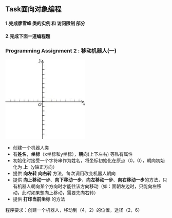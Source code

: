 ## Task面向对象编程

#### 1.完成廖雪峰 **类的实例** 和 **访问限制** 部分
#### 2.完成下面一道编程题

### Programming Assignment 2 : 移动机器人(一)
![](image/001.png)  

* 创建一个机器人类
* 有**姓名**，**坐标**（x坐标和y坐标），**朝向**(上下左右) 等私有属性
* 初始化时接受一个字符串作为姓名，将坐标初始化在原点（0，0），朝向初始化为 **上**（y轴正方向）
* 提供 **向左转** **向右转** 方法，每次调用改变机器人朝向
* 提供 **向上移动一步**、**向下移动一步**、**向左移动一步**、**向右移动一步**的方法，只有机器人朝向某个方向时才能往该方向移动（如：面朝左边时，只能向左移动，此时如果想向上移动，需要先向右转）
* 提供 **打印当前坐标** 的方法

程序要求：创建一个机器人，移动到（4，2）的位置，途径（2，6）
